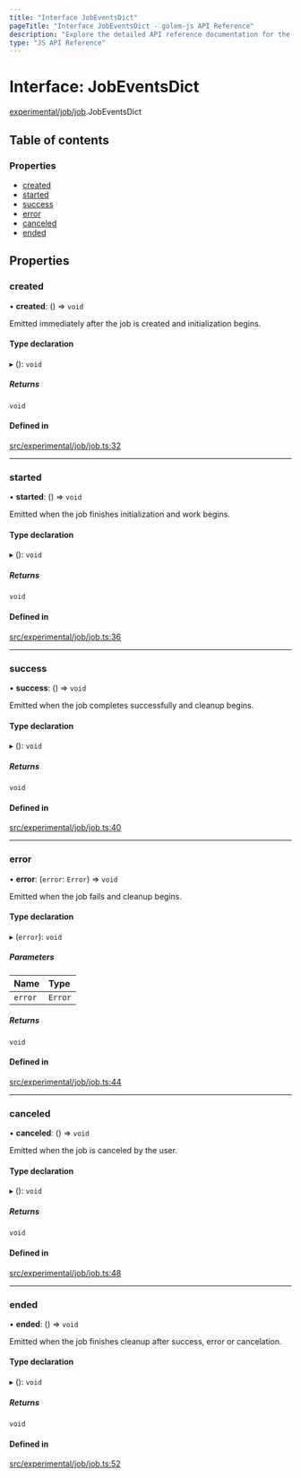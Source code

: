 ```yaml
---
title: "Interface JobEventsDict"
pageTitle: "Interface JobEventsDict - golem-js API Reference"
description: "Explore the detailed API reference documentation for the Interface JobEventsDict within the golem-js SDK for the Golem Network."
type: "JS API Reference"
---
```

# Interface: JobEventsDict

[experimental/job/job](../modules/experimental_job_job).JobEventsDict

## Table of contents

### Properties

- [created](experimental_job_job.JobEventsDict#created)
- [started](experimental_job_job.JobEventsDict#started)
- [success](experimental_job_job.JobEventsDict#success)
- [error](experimental_job_job.JobEventsDict#error)
- [canceled](experimental_job_job.JobEventsDict#canceled)
- [ended](experimental_job_job.JobEventsDict#ended)

## Properties

### created

• **created**: () => `void`

Emitted immediately after the job is created and initialization begins.

#### Type declaration

▸ (): `void`

##### Returns

`void`

#### Defined in

[src/experimental/job/job.ts:32](https://github.com/golemfactory/golem-js/blob/ed1cf1df/src/experimental/job/job.ts#L32)

___

### started

• **started**: () => `void`

Emitted when the job finishes initialization and work begins.

#### Type declaration

▸ (): `void`

##### Returns

`void`

#### Defined in

[src/experimental/job/job.ts:36](https://github.com/golemfactory/golem-js/blob/ed1cf1df/src/experimental/job/job.ts#L36)

___

### success

• **success**: () => `void`

Emitted when the job completes successfully and cleanup begins.

#### Type declaration

▸ (): `void`

##### Returns

`void`

#### Defined in

[src/experimental/job/job.ts:40](https://github.com/golemfactory/golem-js/blob/ed1cf1df/src/experimental/job/job.ts#L40)

___

### error

• **error**: (`error`: `Error`) => `void`

Emitted when the job fails and cleanup begins.

#### Type declaration

▸ (`error`): `void`

##### Parameters

| Name | Type |
| :------ | :------ |
| `error` | `Error` |

##### Returns

`void`

#### Defined in

[src/experimental/job/job.ts:44](https://github.com/golemfactory/golem-js/blob/ed1cf1df/src/experimental/job/job.ts#L44)

___

### canceled

• **canceled**: () => `void`

Emitted when the job is canceled by the user.

#### Type declaration

▸ (): `void`

##### Returns

`void`

#### Defined in

[src/experimental/job/job.ts:48](https://github.com/golemfactory/golem-js/blob/ed1cf1df/src/experimental/job/job.ts#L48)

___

### ended

• **ended**: () => `void`

Emitted when the job finishes cleanup after success, error or cancelation.

#### Type declaration

▸ (): `void`

##### Returns

`void`

#### Defined in

[src/experimental/job/job.ts:52](https://github.com/golemfactory/golem-js/blob/ed1cf1df/src/experimental/job/job.ts#L52)
